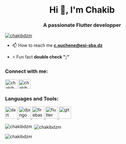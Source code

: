 <h1 align="center">Hi 👋, I'm Chakib</h1>
<h3 align="center">A passionate Flutter developper</h3>

<p align="left"> <a href="https://github.com/ryo-ma/github-profile-trophy"><img src="https://github-profile-trophy.vercel.app/?username=chakibdzm" alt="chakibdzm" /></a> </p>

- 📫 How to reach me **c.ouchene@esi-sba.dz**

- ⚡ Fun fact **double check ";"**

<h3 align="left">Connect with me:</h3>
<p align="left">
<a href="https://linkedin.com/in/chakib ouchene" target="blank"><img align="center" src="https://raw.githubusercontent.com/rahuldkjain/github-profile-readme-generator/master/src/images/icons/Social/linked-in-alt.svg" alt="chakib ouchene" height="30" width="40" /></a>
<a href="https://instagram.com/chakib_ouchene" target="blank"><img align="center" src="https://raw.githubusercontent.com/rahuldkjain/github-profile-readme-generator/master/src/images/icons/Social/instagram.svg" alt="chakib_ig" height="30" width="40" /></a>
</p>

<h3 align="left">Languages and Tools:</h3>
<p align="left"> <a href="https://dart.dev" target="_blank" rel="noreferrer"> <img src="https://www.vectorlogo.zone/logos/dartlang/dartlang-icon.svg" alt="dart" width="40" height="40"/> </a> <a href="https://www.djangoproject.com/" target="_blank" rel="noreferrer"> <img src="https://cdn.worldvectorlogo.com/logos/django.svg" alt="django" width="40" height="40"/> </a> <a href="https://firebase.google.com/" target="_blank" rel="noreferrer"> <img src="https://www.vectorlogo.zone/logos/firebase/firebase-icon.svg" alt="firebase" width="40" height="40"/> </a> <a href="https://flutter.dev" target="_blank" rel="noreferrer"> <img src="https://www.vectorlogo.zone/logos/flutterio/flutterio-icon.svg" alt="flutter" width="40" height="40"/> </a> <a href="https://git-scm.com/" target="_blank" rel="noreferrer"> <img src="https://www.vectorlogo.zone/logos/git-scm/git-scm-icon.svg" alt="git" width="40" height="40"/> </a> </p>

<p><img align="left" src="https://github-readme-stats.vercel.app/api/top-langs?username=chakibdzm&show_icons=true&locale=en&layout=compact" alt="chakibdzm" /></p>

<p>&nbsp;<img align="center" src="https://github-readme-stats.vercel.app/api?username=chakibdzm&show_icons=true&locale=en" alt="chakibdzm" /></p>

<p><img align="center" src="https://github-readme-streak-stats.herokuapp.com/?user=chakibdzm&" alt="chakibdzm" /></p>
